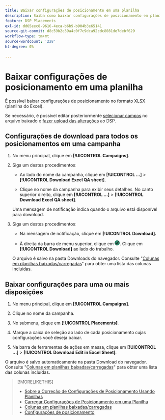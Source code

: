 ```yaml
---
title: Baixar configurações de posicionamento em uma planilha
description: Saiba como baixar configurações de posicionamento em planilhas.
feature: DSP Placements
exl-id: dd65eec8-9616-4eca-b6b9-b904b3e65141
source-git-commit: d8c59b2c39a4c0f7c9dca92cdc8081de7debf629
workflow-type: tm+mt
source-wordcount: '228'
ht-degree: 0%

---
```


# Baixar configurações de posicionamento em uma planilha

É possível baixar configurações de posicionamento no formato XLSX (planilha do Excel).

Se necessário, é possível editar posteriormente [selecionar campos](qa-sheet-columns.md) no arquivo baixado e [fazer upload das alterações](qa-sheet-upload.md) ao DSP.

## Configurações de download para todos os posicionamentos em uma campanha

1. No menu principal, clique em **[!UICONTROL Campaigns]**.

1. Siga um destes procedimentos:

   * Ao lado do nome da campanha, clique em **[!UICONTROL ...]** > **[!UICONTROL Download Excel QA sheet]**.

   * Clique no nome da campanha para exibir seus detalhes. No canto superior direito, clique em **[!UICONTROL ...]** > **[!UICONTROL Download Excel QA sheet]**.

   Uma mensagem de notificação indica quando o arquivo está disponível para download.

1. Siga um destes procedimentos:

   * Na mensagem de notificação, clique em **[!UICONTROL Download].**

   * À direita da barra de menu superior, clique em ![Tarefas](/help/dsp/assets/downloads.png). Clique em **[!UICONTROL Download]** ao lado do trabalho.

   O arquivo é salvo na pasta Downloads do navegador. Consulte &quot;[Colunas em planilhas baixadas/carregadas](qa-sheet-columns.md)&quot; para obter uma lista das colunas incluídas.

## Baixar configurações para uma ou mais disposições

1. No menu principal, clique em **[!UICONTROL Campaigns]**.

1. Clique no nome da campanha.

1. No submenu, clique em **[!UICONTROL Placements]**.

1. Marque a caixa de seleção ao lado de cada posicionamento cujas configurações você deseja baixar.

1. Na barra de ferramentas de ações em massa, clique em **[!UICONTROL ...]** > **[!UICONTROL Download Edit in Excel Sheet]**.

O arquivo é salvo automaticamente na pasta Download do navegador. Consulte &quot;[Colunas em planilhas baixadas/carregadas](qa-sheet-columns.md)&quot; para obter uma lista das colunas incluídas.

>[!MORELIKETHIS]
>
>* [Sobre a Correção de Configurações de Posicionamento Usando Planilhas](qa-about.md)
>* [Carregar Configurações de Posicionamento em uma Planilha](qa-sheet-upload.md)
>* [Colunas em planilhas baixadas/carregadas](qa-sheet-columns.md)
>* [Configurações de posicionamento](/help/dsp/campaign-management/placements/placement-settings.md)
